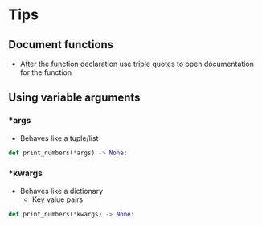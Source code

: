 # Tips
## Document functions
- After the function declaration use triple quotes to open documentation for the function
## Using variable arguments
### \*args
- Behaves like a tuple/list
```python
def print_numbers(*args) -> None:
```
### \*kwargs
- Behaves like a dictionary
	- Key value pairs
```python
def print_numbers(*kwargs) -> None:
```